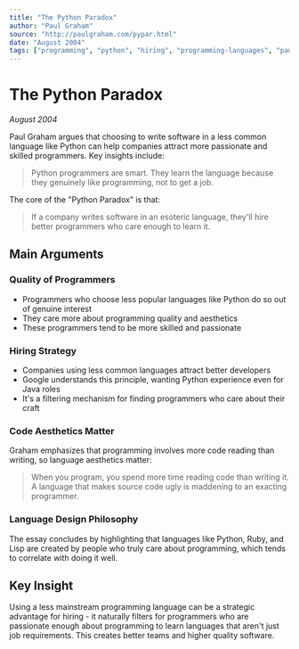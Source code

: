 ```yaml
---
title: "The Python Paradox"
author: "Paul Graham"
source: "http://paulgraham.com/pypar.html"
date: "August 2004"
tags: ["programming", "python", "hiring", "programming-languages", "paul-graham"]
---
```


# The Python Paradox

*August 2004*

Paul Graham argues that choosing to write software in a less common language like Python can help companies attract more passionate and skilled programmers. Key insights include:

> Python programmers are smart. They learn the language because they genuinely like programming, not to get a job.

The core of the "Python Paradox" is that:

> If a company writes software in an esoteric language, they'll hire better programmers who care enough to learn it.

## Main Arguments

### Quality of Programmers
- Programmers who choose less popular languages like Python do so out of genuine interest
- They care more about programming quality and aesthetics
- These programmers tend to be more skilled and passionate

### Hiring Strategy
- Companies using less common languages attract better developers
- Google understands this principle, wanting Python experience even for Java roles
- It's a filtering mechanism for finding programmers who care about their craft

### Code Aesthetics Matter
Graham emphasizes that programming involves more code reading than writing, so language aesthetics matter:

> When you program, you spend more time reading code than writing it. A language that makes source code ugly is maddening to an exacting programmer.

### Language Design Philosophy
The essay concludes by highlighting that languages like Python, Ruby, and Lisp are created by people who truly care about programming, which tends to correlate with doing it well.

## Key Insight

Using a less mainstream programming language can be a strategic advantage for hiring - it naturally filters for programmers who are passionate enough about programming to learn languages that aren't just job requirements. This creates better teams and higher quality software.